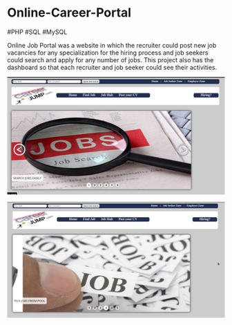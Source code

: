 # Online-Career-Portal
#PHP #SQL #MySQL

Online Job Portal was a website in which the recruiter could post new job vacancies for any specialization for the hiring process and job seekers could search and apply for any number of jobs. This project also has the dashboard so that each recruiter and job seeker could see their activities. 

![Home Page](home2.png)

![Home Page](home1.png)